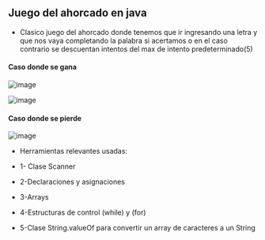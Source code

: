## Juego del ahorcado en java

* Clasico juego del ahorcado donde tenemos que ir ingresando una letra y que nos vaya completando la palabra si acertamos o en el caso contrario se descuentan intentos del max de intento predeterminado(5)

#### Caso donde se gana
![image](https://github.com/user-attachments/assets/da8ac5cb-2017-47b1-aac2-e138547a913b)

![image](https://github.com/user-attachments/assets/a345b605-0240-412e-9f01-4fa12015bc56)

#### Caso donde se pierde
![image](https://github.com/user-attachments/assets/6441518c-048e-4972-b3b0-148e617850fe)

* Herramientas relevantes usadas:
  
* 1- Clase Scanner
* 2-Declaraciones y asignaciones
* 3-Arrays
* 4-Estructuras de control (while) y (for)
* 5-Clase String.valueOf para convertir un array de caracteres a un String
